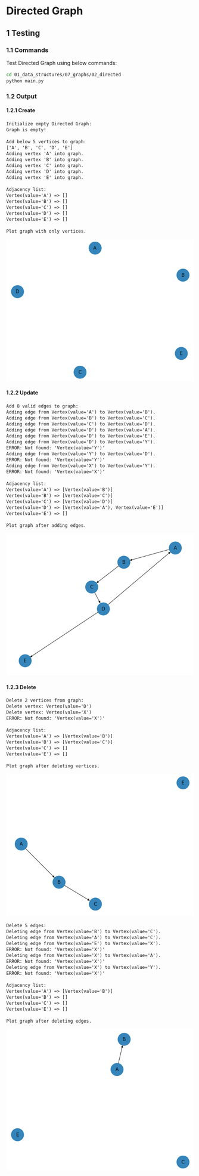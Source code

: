 # Directed Graph

## 1 Testing

### 1.1 Commands

Test Directed Graph using below commands:

```sh
cd 01_data_structures/07_graphs/02_directed
python main.py
```

### 1.2 Output

#### 1.2.1 Create

```log
Initialize empty Directed Graph:
Graph is empty!

Add below 5 vertices to graph:
['A', 'B', 'C', 'D', 'E']
Adding vertex 'A' into graph.
Adding vertex 'B' into graph.
Adding vertex 'C' into graph.
Adding vertex 'D' into graph.
Adding vertex 'E' into graph.

Adjacency list:
Vertex(value='A') => []
Vertex(value='B') => []
Vertex(value='C') => []
Vertex(value='D') => []
Vertex(value='E') => []

Plot graph with only vertices.
```

![Image 1 only vertices](graph_plots/img_1_only_vertices.png)

#### 1.2.2 Update

```log
Add 8 valid edges to graph:
Adding edge from Vertex(value='A') to Vertex(value='B').
Adding edge from Vertex(value='B') to Vertex(value='C').
Adding edge from Vertex(value='C') to Vertex(value='D').
Adding edge from Vertex(value='D') to Vertex(value='A').
Adding edge from Vertex(value='D') to Vertex(value='E').
Adding edge from Vertex(value='D') to Vertex(value='Y').
ERROR: Not found: 'Vertex(value='Y')'
Adding edge from Vertex(value='Y') to Vertex(value='D').
ERROR: Not found: 'Vertex(value='Y')'
Adding edge from Vertex(value='X') to Vertex(value='Y').
ERROR: Not found: 'Vertex(value='X')'

Adjacency list:
Vertex(value='A') => [Vertex(value='B')]
Vertex(value='B') => [Vertex(value='C')]
Vertex(value='C') => [Vertex(value='D')]
Vertex(value='D') => [Vertex(value='A'), Vertex(value='E')]
Vertex(value='E') => []

Plot graph after adding edges.
```

![Image 2 with edges](graph_plots/img_2_with_edges.png)

#### 1.2.3 Delete

```log
Delete 2 vertices from graph:
Delete vertex: Vertex(value='D')
Delete vertex: Vertex(value='X')
ERROR: Not found: 'Vertex(value='X')'

Adjacency list:
Vertex(value='A') => [Vertex(value='B')]
Vertex(value='B') => [Vertex(value='C')]
Vertex(value='C') => []
Vertex(value='E') => []

Plot graph after deleting vertices.
```

![Image 3 deleted vertices](graph_plots/img_3_deleted_vertices.png)

```log
Delete 5 edges:
Deleting edge from Vertex(value='B') to Vertex(value='C').
Deleting edge from Vertex(value='A') to Vertex(value='C').
Deleting edge from Vertex(value='E') to Vertex(value='X').
ERROR: Not found: 'Vertex(value='X')'
Deleting edge from Vertex(value='X') to Vertex(value='A').
ERROR: Not found: 'Vertex(value='X')'
Deleting edge from Vertex(value='X') to Vertex(value='Y').
ERROR: Not found: 'Vertex(value='X')'

Adjacency list:
Vertex(value='A') => [Vertex(value='B')]
Vertex(value='B') => []
Vertex(value='C') => []
Vertex(value='E') => []

Plot graph after deleting edges.
```

![Image 4 deleted edges](graph_plots/img_4_deleted_edges.png)
